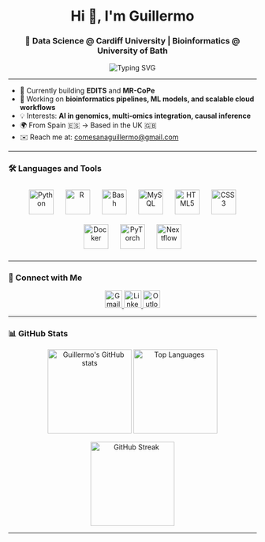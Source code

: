 <h1 align="center">Hi 👋, I'm Guillermo</h1>
<h3 align="center">🧬 Data Science @ Cardiff University | Bioinformatics @ University of Bath</h3>

<p align="center">
  <img src="https://readme-typing-svg.herokuapp.com?font=Fira+Code&size=22&pause=1000&center=true&vCenter=true&width=800&lines=Welcome+to+my+GitHub!;Deep+Learning+%2B+Genomics+%3D+❤️;Always+learning+and+building." alt="Typing SVG" />
</p>

---

- 🌱 Currently building **EDITS** and **MR-CoPe**
- 🔭 Working on **bioinformatics pipelines, ML models, and scalable cloud workflows**
- 💡 Interests: **AI in genomics, multi-omics integration, causal inference**
- 🌍 From Spain 🇪🇸 → Based in the UK 🇬🇧
- ✉️ Reach me at: comesanaguillermo@gmail.com

---

### 🛠️ Languages and Tools

<p align="center">
  <img src="https://cdn.jsdelivr.net/gh/devicons/devicon/icons/python/python-original.svg" height="50" alt="Python" style="margin: 10px;" />
  <img src="https://cdn.jsdelivr.net/gh/devicons/devicon/icons/r/r-original.svg" height="50" alt="R" style="margin: 10px;" />
  <img src="https://cdn.jsdelivr.net/gh/devicons/devicon/icons/bash/bash-original.svg" height="50" alt="Bash" style="margin: 10px;" />
  <img src="https://cdn.jsdelivr.net/gh/devicons/devicon/icons/mysql/mysql-original.svg" height="50" alt="MySQL" style="margin: 10px;" />
  <img src="https://cdn.jsdelivr.net/gh/devicons/devicon/icons/html5/html5-original.svg" height="50" alt="HTML5" style="margin: 10px;" />
  <img src="https://cdn.jsdelivr.net/gh/devicons/devicon/icons/css3/css3-original.svg" height="50" alt="CSS3" style="margin: 10px;" />
  <img src="https://cdn.jsdelivr.net/gh/devicons/devicon/icons/docker/docker-original.svg" height="50" alt="Docker" style="margin: 10px;" />
  <img src="https://cdn.jsdelivr.net/gh/devicons/devicon/icons/pytorch/pytorch-original.svg" height="50" alt="PyTorch" style="margin: 10px;" />
  <img src="https://github.com/user-attachments/assets/805532d9-fc8b-446f-aac6-933cc4aa6185" height="50" alt="Nextflow" style="margin: 10px;" />
</p>

---

### 🔗 Connect with Me

<p align="center">
  <a href="mailto:comesanaguillermo@gmail.com" target="_blank">
    <img src="https://img.shields.io/static/v1?message=Gmail&logo=gmail&label=&color=D14836&logoColor=white&labelColor=&style=for-the-badge" height="35" alt="Gmail logo" />
  </a>
  <a href="https://www.linkedin.com/in/guillermo-comesaña-cimadevila-0bb1ab166/" target="_blank">
    <img src="https://img.shields.io/static/v1?message=LinkedIn&logo=linkedin&label=&color=0077B5&logoColor=white&labelColor=&style=for-the-badge" height="35" alt="LinkedIn logo" />
  </a>
  <a href="mailto:comesanaguillermo@outlook.com" target="_blank">
    <img src="https://img.shields.io/static/v1?message=Outlook&logo=microsoft-outlook&label=&color=0078D4&logoColor=white&labelColor=&style=for-the-badge" height="35" alt="Outlook logo" />
  </a>
</p>

---

### 📊 GitHub Stats

<p align="center">
  <img src="https://github-readme-stats.vercel.app/api?username=guillermocomesanacimadevila&show_icons=true&theme=tokyonight" alt="Guillermo's GitHub stats" height="170"/>
  <img src="https://github-readme-stats.vercel.app/api/top-langs/?username=guillermocomesanacimadevila&layout=compact&theme=tokyonight" alt="Top Languages" height="170"/>
</p>

<p align="center">
  <img src="https://github-readme-streak-stats.herokuapp.com?user=guillermocomesanacimadevila&theme=tokyonight&date_format=M%20j%5B%2C%20Y%5D" alt="GitHub Streak" height="170"/>
</p>

---
